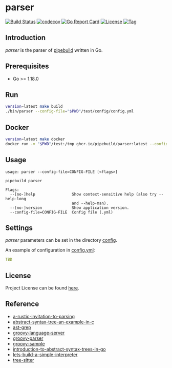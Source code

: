 # parser

[![Build Status](https://github.com/pipebuild/parser/workflows/ci/badge.svg?branch=main&event=push)](https://github.com/pipebuild/parser/actions?query=workflow%3Aci)
[![codecov](https://codecov.io/gh/pipebuild/parser/branch/main/graph/badge.svg?token=JRENVWAT7J)](https://codecov.io/gh/pipebuild/parser)
[![Go Report Card](https://goreportcard.com/badge/github.com/pipebuild/parser)](https://goreportcard.com/report/github.com/pipebuild/parser)
[![License](https://img.shields.io/github/license/pipebuild/parser.svg)](https://github.com/pipebuild/parser/blob/main/LICENSE)
[![Tag](https://img.shields.io/github/tag/pipebuild/parser.svg)](https://github.com/pipebuild/parser/tags)



## Introduction

*parser* is the parser of [pipebuild](https://github.com/pipebuild) written in Go.



## Prerequisites

- Go >= 1.18.0



## Run

```bash
version=latest make build
./bin/parser --config-file="$PWD"/test/config/config.yml
```



## Docker

```bash
version=latest make docker
docker run -v "$PWD"/test:/tmp ghcr.io/pipebuild/parser:latest --config-file=/tmp/config/config.yml
```



## Usage

```
usage: parser --config-file=CONFIG-FILE [<flags>]

pipebuild parser

Flags:
  --[no-]help                Show context-sensitive help (also try --help-long
                             and --help-man).
  --[no-]version             Show application version.
  --config-file=CONFIG-FILE  Config file (.yml)
```



## Settings

*parser* parameters can be set in the directory [config](https://github.com/pipebuild/parser/blob/main/config).

An example of configuration in [config.yml](https://github.com/pipebuild/parser/blob/main/config/config.yml):

```yaml
TBD
```



## License

Project License can be found [here](LICENSE).



## Reference

- [a-rustic-invitation-to-parsing](https://www.equalto.com/blog/a-rustic-invitation-to-parsing)
- [abstract-syntax-tree-an-example-in-c](https://keleshev.com/abstract-syntax-tree-an-example-in-c/)
- [ast-grep](https://ast-grep.github.io/)
- [groovy-language-server](https://github.com/GroovyLanguageServer/groovy-language-server)
- [groovy-parser](https://github.com/daniellansun/groovy-parser)
- [groovy-sample](http://groovy-lang.org/releasenotes/groovy-3.0.html)
- [introduction-to-abstract-syntax-trees-in-go](https://tech.ingrid.com/introduction-ast-golang/)
- [lets-build-a-simple-interpreter](https://ruslanspivak.com/lsbasi-part7/)
- [tree-sitter](https://tree-sitter.github.io/tree-sitter/)
